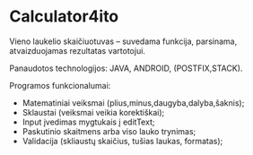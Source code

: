 # Calculator4ito
Vieno laukelio skaičiuotuvas – suvedama funkcija, parsinama, atvaizduojamas rezultatas vartotojui.

Panaudotos technologijos:
JAVA, ANDROID, (POSTFIX,STACK).

Programos funkcionalumai:
- Matematiniai veiksmai (plius,minus,daugyba,dalyba,šaknis);
- Sklaustai (veiksmai veikia korektiškai);
- Input įvedimas mygtukais į editText;
- Paskutinio skaitmens arba viso lauko trynimas;
- Validacija (skliaustų skaičius, tušias laukas, formatas);
